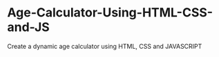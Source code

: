 # Age-Calculator-Using-HTML-CSS-and-JS
Create a dynamic age calculator using HTML, CSS and JAVASCRIPT
